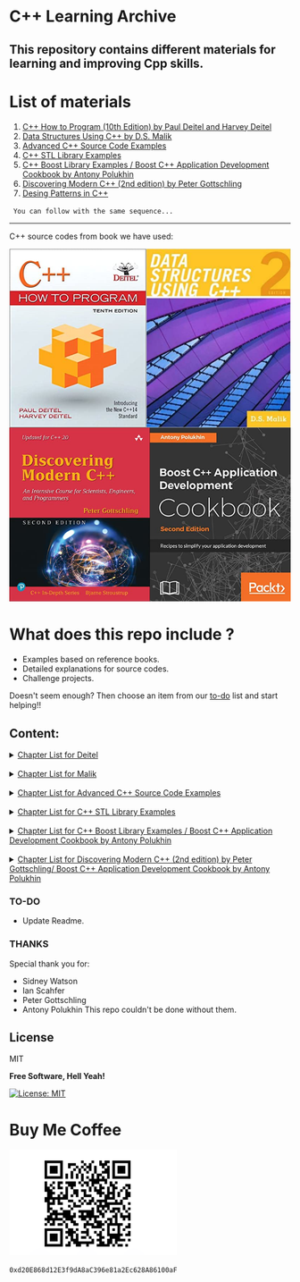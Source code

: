 # C++ Learning Archive

## This repository contains different materials for learning and improving Cpp skills.

# List of materials

1. [C++ How to Program (10th Edition) by Paul Deitel and Harvey Deitel](./Deitel/)
2. [Data Structures Using C++ by D.S. Malik](./Malik/)
3. [Advanced C++ Source Code Examples](./AdvancedCpp/)
4. [C++ STL Library Examples](./CppSTL/)
5. [C++ Boost Library Examples / Boost C++ Application Development Cookbook by Antony Polukhin ](./CppBoost/)
6. [Discovering Modern C++ (2nd edition) by Peter Gottschling](./DiscoveringModernCpp/)
7. [Desing Patterns in C++](./DesingPatterns)


` You can follow with the same sequence...`

---

C++ source codes from book we have used:

![](./img/combined.png)

# What does this repo include ?

- Examples based on reference books.  
- Detailed explanations for source codes.
- Challenge projects.


Doesn't seem enough? Then choose an item from our [to-do](README.md:227) list and start helping!!

## Content:
<details>
<summary><a href="https://github.com/ErdemOzgen/Cpp-Learning-Archive/blob/master/Deitel/">Chapter List for Deitel</a></summary>


> - **Chapter 1** - [Introduction to Computers and C++]
> - **Chapter 2** - [Introduction to C++ Programming]
> - **Chapter 3** - [Introduction to Classes, Objects and Strings]
> - **Chapter 4** - [Control Statements: Part I]
> - **Chapter 5** - [Control Statements: Part II]
> - **Chapter 6** - [Functions and an Introduction to Recursion]
> - **Chapter 7** - [Arrays and Vectors]
> - **Chapter 8** - [Pointers]
> - **Chapter 9** - [Classes: A Deeper Look, Part I]
> - **Chapter 10** . [Classes: A Deeper Look, Part II]
> - **Chapter 11** - [Operator Overloading: Class String]
> - **Chapter 12** - [Object-Oriented Programming: Inheritance]
> - **Chapter 13** - [Object-Oriented Programming: Polymorphism]
> - **Chapter 14** - [Templates]
> - **Chapter 15** - [Stream Input/Output]
> - **Chapter 16** - [Exception Handling: A Deeper Look]
> - **Chapter 17** - [File Processing]
> - **Chapter 18** - [Class _string_ and String Stream Processing]
> - **Chapter 19** - [Searching and Sorting]
> - **Chapter 20** - [Custom Templatized Data Structures]
> - **Chapter 21** - [Bits, Characters, C String and _structs_]
> - **Chapter 22** - Standard Template Library (STL)
> - **Chapter 23** - Boost Libraries, Technical Report I and C++0x
> - **Chapter 24** - Other Topics

</details>
  <br>
<details>
<summary><a href="https://github.com/ErdemOzgen/Cpp-Learning-Archive/blob/master/Malik">Chapter List for Malik</a></summary>

> - **Chapter 1** - [clockType,persontype,fruitJuiceMachine,stackType]
> - **Chapter 2** - [Building manual linkedStackType class]
> - **Chapter 3** - [Building manual unorderedLinkedListStackType]
> - **Chapter 4** - [LinkedListType and LinkedListType from C++ library <list>]
> - **Chapter 5** - [Build using abstract class linkedListType]
> - **Chapter 6** - [Build using derived class orderedLinkedListType]
> - **Chapter 7** - [Build using derived class UnorderedLikedListType]


</details>
 <br>
<details>
<summary><a href="https://github.com/ErdemOzgen/Cpp-Learning-Archive/blob/master/AdvancedCpp">Chapter List for Advanced C++ Source Code Examples</a></summary>

> - WritingABitmap
> - UsingtheHistogram
> - ObjectInitialization
> - CustomObjectsAsMapKeys
> - InitializationInC11
> - OverloadingtheDereferenceOperator
> - Vectors
> - StoringIterations
> - StandardExceptions
> - DecltypeAndTypeid
> - DelegatingConctructors
> - TwoDimensionalVectors
> - AMandelbrotClass
> - ReinterpretCast
> - ColourHistograms
> - InitializationInC98
> - VectorsAndMemory
> - StaticCast
> - HelloWorld
> - LambdaParametersAndReturnTypes
> - DynamicCasts
> - BitmapInfoHeaders
> - IterableClasses
> - TemplateFunctionsandTypeInference
> - SettingPixels
> - TheFractalAlgorithm
> - UsingtheRGBClass
> - StructPadding
> - ColorTransforms
> - ZoomingIn
> - UsingFunctionPointersAnExample
> - Lists
> - RvalueReferences
> - Complex Numbers Overview.pdf
> - AComplexNumberClass
> - Scaling
> - CapturingThisWithLambdas
> - ReadingTextFiles
> - NestedTemplateClasses
> - AnRGBClass
> - SharedPointers
> - RingBuffer
> - LValueReferences
> - TheZoomList
> - AutoPointers
> - ValidatingtheHistogram
> - OverloadingtheLeftBitShiftOperator
> - ImprovingtheBasicFractal
> - ReorganisingMain
> - LambdaExpressions
> - Functors
> - ObjectSlicingandPolymorphism
> - CatchingSubclassExceptions
> - CustomExceptions
> - RangeBasedColoring
> - OverloadingtheInsertionOperatorforPrinting
> - ImplementingFractalCreator
> - TemplateClasses
> - EnhancedForLoop
> - ABitmapClass
> - InitializerLists
> - BinaryFiles
> - AZoomClass
> - FunctionalTypes
> - StacksAndQueues
> - BitmapHeaderValues
> - GettingPixelRanges
> - PerfectForwarding
> - CustomObjectsAsMapValues
> - BitmapFileHeaders
> - Maps
> - BasicExceptions
> - MutableLambdas
> - SortingVectorsDequeFriend
> - WritingTextFiles
> - SpecifyingColorRanges
> - MoveAssignmentOperators
> - OverloadingtheAssignmentOperator
> - FunctionPointers
> - FractalCreatorHelloWorld
> - OverloadingPlus
> - ApplyingtheZoom
> - StlComplexDataTypes
> - CenteringandScaling
> - OverloadingComparisonOperators
> - TemplateFunctions1
> - CalculatingRangeTotals
> - MultipleInheritance
> - TheAutoKeyword
> - LambdaCaptureExpressions
> - CheckingtheRangeTotals
> - AbstractClasses
> - ElisionandOptimization
> - MoveConstructors
> - Bind
> - lValuesandrValues
> - EliminatingMaxIterations
> - ReadingandWritingBinaryFiles
> - ParsingTextinFiles
> - ConstructorsandMemory
> - BitmapMemory

</details>
 <br>
<details>
<summary><a href="https://github.com/ErdemOzgen/Cpp-Learning-Archive/blob/master/CppSTL">Chapter List for C++ STL Library Examples</a></summary>

> - **Chapter 1** -
> - **Chapter 2** -
> - **Chapter 3** -

</details>
 <br>
<details>
<summary><a href="https://github.com/ErdemOzgen/Cpp-Learning-Archive/blob/master/CppBoost">Chapter List for C++ Boost Library Examples / Boost C++ Application Development Cookbook by Antony Polukhin</a></summary>


> - **Chapter 1** -
> - **Chapter 2** -
> - **Chapter 3** -
> - **Chapter 4** -
> - **Chapter 5** -
> - **Chapter 6** -
> - **Chapter 7** -
> - **Chapter 8** -
> - **Chapter 9** -
> - **Chapter 10** -
> - **Chapter 11** -
> - **Chapter 12** -

</details>

 <br>
<details>
<summary><a href="https://github.com/ErdemOzgen/Cpp-Learning-Archive/blob/master/CppBoost">Chapter List for Discovering Modern C++ (2nd edition) by Peter Gottschling/ Boost C++ Application Development Cookbook by Antony Polukhin</a></summary>

> - **Chapter 1** C++03
> - **Chapter 2** C++11
> - **Chapter 3** C++14
> - **Chapter 4** C++17
> - **Chapter 5** C++20
> - **Chapter 6** C++20vs

</details>

### TO-DO

- Update Readme.

### THANKS

Special thank you for:

- Sidney Watson
- Ian Scahfer
- Peter Gottschling
- Antony Polukhin
  This repo couldn't be done without them.

## License

MIT

**Free Software, Hell Yeah!**

[![License: MIT](https://img.shields.io/badge/License-MIT-yellow.svg)](https://opensource.org/licenses/MIT)

# Buy Me Coffee

<img src="img/wallet.png" width="300">

`0xd20E868d12E3f9dA8aC396e81a2Ec628A86100aF`
